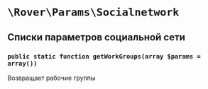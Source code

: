 # `\Rover\Params\Socialnetwork`
## Списки параметров социальной сети
### `public static function getWorkGroups(array $params = array())`
Возвращает рабочие группы